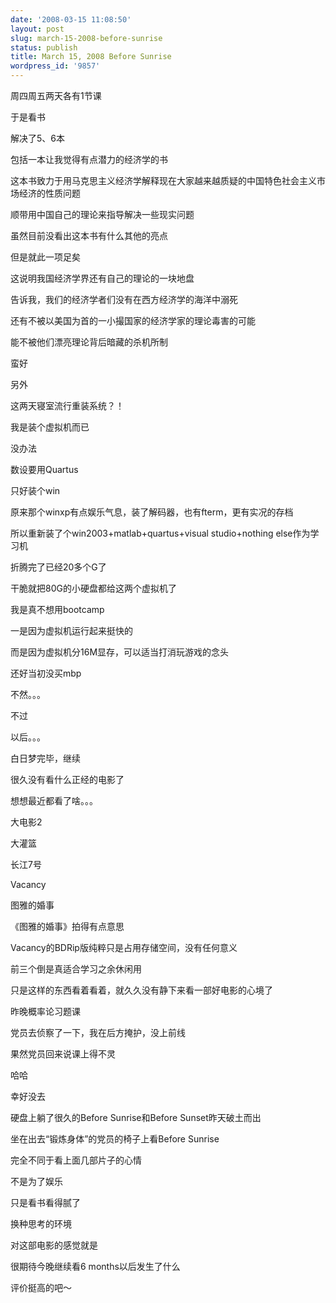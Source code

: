```yaml
---
date: '2008-03-15 11:08:50'
layout: post
slug: march-15-2008-before-sunrise
status: publish
title: March 15, 2008 Before Sunrise
wordpress_id: '9857'
---
```





周四周五两天各有1节课




于是看书




解决了5、6本




包括一本让我觉得有点潜力的经济学的书




这本书致力于用马克思主义经济学解释现在大家越来越质疑的中国特色社会主义市场经济的性质问题




顺带用中国自己的理论来指导解决一些现实问题




虽然目前没看出这本书有什么其他的亮点




但是就此一项足矣




这说明我国经济学界还有自己的理论的一块地盘




告诉我，我们的经济学者们没有在西方经济学的海洋中溺死




还有不被以美国为首的一小撮国家的经济学家的理论毒害的可能




能不被他们漂亮理论背后暗藏的杀机所制




蛮好




  





  





另外




这两天寝室流行重装系统？！




我是装个虚拟机而已




没办法




数设要用Quartus




只好装个win




原来那个winxp有点娱乐气息，装了解码器，也有fterm，更有实况的存档




所以重新装了个win2003+matlab+quartus+visual studio+nothing else作为学习机




折腾完了已经20多个G了




干脆就把80G的小硬盘都给这两个虚拟机了




  





我是真不想用bootcamp




一是因为虚拟机运行起来挺快的




而是因为虚拟机分16M显存，可以适当打消玩游戏的念头




还好当初没买mbp




不然。。。




不过




以后。。。




  





白日梦完毕，继续




  





很久没有看什么正经的电影了




想想最近都看了啥。。。




  





大电影2




大灌篮




长江7号




Vacancy




图雅的婚事




  





《图雅的婚事》拍得有点意思




Vacancy的BDRip版纯粹只是占用存储空间，没有任何意义




前三个倒是真适合学习之余休闲用




只是这样的东西看着看着，就久久没有静下来看一部好电影的心境了




  





昨晚概率论习题课




党员去侦察了一下，我在后方掩护，没上前线




果然党员回来说课上得不灵




哈哈




幸好没去




  





硬盘上躺了很久的Before Sunrise和Before Sunset昨天破土而出




坐在出去“锻炼身体”的党员的椅子上看Before Sunrise




完全不同于看上面几部片子的心情




不是为了娱乐




只是看书看得腻了




换种思考的环境




  





对这部电影的感觉就是




很期待今晚继续看6 months以后发生了什么




  





评价挺高的吧～
